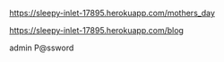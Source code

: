 https://sleepy-inlet-17895.herokuapp.com/mothers_day

https://sleepy-inlet-17895.herokuapp.com/blog

admin
P@ssword

